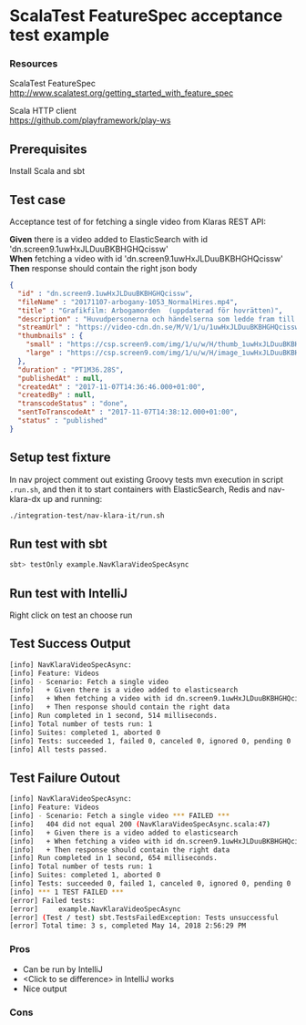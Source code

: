 # ScalaTest FeatureSpec acceptance test example

### Resources
ScalaTest FeatureSpec  
http://www.scalatest.org/getting_started_with_feature_spec

Scala HTTP client  
https://github.com/playframework/play-ws

## Prerequisites ##
Install Scala and sbt

## Test case ##
Acceptance test of for fetching a single video from Klaras REST API:   
 
<b>Given</b> there is a video added to ElasticSearch with id 'dn.screen9.1uwHxJLDuuBKBHGHQcissw'  
<b>When</b> fetching a video with id 'dn.screen9.1uwHxJLDuuBKBHGHQcissw'  
<b>Then</b> response should contain the right json body  

```json
{
  "id" : "dn.screen9.1uwHxJLDuuBKBHGHQcissw",
  "fileName" : "20171107-arbogany-1053_NormalHires.mp4",
  "title" : "Grafikfilm: Arbogamorden  (uppdaterad för hovrätten)",
  "description" : "Huvudpersonerna och händelserna som ledde fram till rättegången och dom mot den 42:åriga kvinnan och hennes pojkvän. Nu prövas målet i Svea Hovrätt",
  "streamUrl" : "https://video-cdn.dn.se/M/V/1/u/1uwHxJLDuuBKBHGHQcissw_360p_h264h.mp4?v=1&token=0ed558211ccafe3db4784",
  "thumbnails" : {
    "small" : "https://csp.screen9.com/img/1/u/w/H/thumb_1uwHxJLDuuBKBHGHQcissw/8.jpg",
    "large" : "https://csp.screen9.com/img/1/u/w/H/image_1uwHxJLDuuBKBHGHQcissw/8.jpg"
  },
  "duration" : "PT1M36.28S",
  "publishedAt" : null,
  "createdAt" : "2017-11-07T14:36:46.000+01:00",
  "createdBy" : null,
  "transcodeStatus" : "done",
  "sentToTranscodeAt" : "2017-11-07T14:38:12.000+01:00",
  "status" : "published"
}
```

## Setup test fixture ##
In nav project comment out existing Groovy tests mvn execution in script `.run.sh`, and then it to start containers with ElasticSearch, Redis and nav-klara-dx up and running:
```sh
./integration-test/nav-klara-it/run.sh
```

## Run test with sbt ##
```sh
sbt> testOnly example.NavKlaraVideoSpecAsync 
```

## Run test with IntelliJ ##
Right click on test an choose run

## Test Success Output
```sh
[info] NavKlaraVideoSpecAsync:
[info] Feature: Videos
[info] - Scenario: Fetch a single video
[info]   + Given there is a video added to elasticsearch
[info]   + When fetching a video with id dn.screen9.1uwHxJLDuuBKBHGHQcissw from nav-klara-dn
[info]   + Then response should contain the right data
[info] Run completed in 1 second, 514 milliseconds.
[info] Total number of tests run: 1
[info] Suites: completed 1, aborted 0
[info] Tests: succeeded 1, failed 0, canceled 0, ignored 0, pending 0
[info] All tests passed.
```

## Test Failure Outout
```sh
[info] NavKlaraVideoSpecAsync:
[info] Feature: Videos
[info] - Scenario: Fetch a single video *** FAILED ***
[info]   404 did not equal 200 (NavKlaraVideoSpecAsync.scala:47)
[info]   + Given there is a video added to elasticsearch
[info]   + When fetching a video with id dn.screen9.1uwHxJLDuuBKBHGHQcissw from nav-klara-dn
[info]   + Then response should contain the right data
[info] Run completed in 1 second, 654 milliseconds.
[info] Total number of tests run: 1
[info] Suites: completed 1, aborted 0
[info] Tests: succeeded 0, failed 1, canceled 0, ignored 0, pending 0
[info] *** 1 TEST FAILED ***
[error] Failed tests:
[error] 	example.NavKlaraVideoSpecAsync
[error] (Test / test) sbt.TestsFailedException: Tests unsuccessful
[error] Total time: 3 s, completed May 14, 2018 2:56:29 PM
```

### Pros
+ Can be run by IntelliJ
+ \<Click to se difference> in IntelliJ works
+ Nice output
 
### Cons
